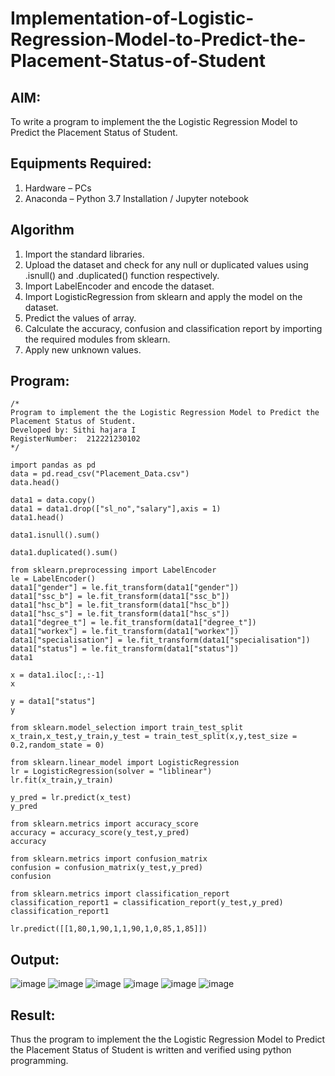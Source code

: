 # Implementation-of-Logistic-Regression-Model-to-Predict-the-Placement-Status-of-Student

## AIM:
To write a program to implement the the Logistic Regression Model to Predict the Placement Status of Student.

## Equipments Required:
1. Hardware – PCs
2. Anaconda – Python 3.7 Installation / Jupyter notebook

## Algorithm
1. Import the standard libraries.
2. Upload the dataset and check for any null or duplicated values using .isnull()   and .duplicated() function respectively. 
3. Import LabelEncoder and encode the dataset.
4. Import LogisticRegression from sklearn and apply the model on the dataset.
5. Predict the values of array.
6. Calculate the accuracy, confusion and classification report by importing the required modules from sklearn.
7. Apply new unknown values.
## Program:
```
/*
Program to implement the the Logistic Regression Model to Predict the Placement Status of Student.
Developed by: Sithi hajara I
RegisterNumber:  212221230102
*/
```

```
import pandas as pd
data = pd.read_csv("Placement_Data.csv")
data.head()

data1 = data.copy()
data1 = data1.drop(["sl_no","salary"],axis = 1)
data1.head()

data1.isnull().sum()

data1.duplicated().sum()

from sklearn.preprocessing import LabelEncoder
le = LabelEncoder()
data1["gender"] = le.fit_transform(data1["gender"])
data1["ssc_b"] = le.fit_transform(data1["ssc_b"])
data1["hsc_b"] = le.fit_transform(data1["hsc_b"])
data1["hsc_s"] = le.fit_transform(data1["hsc_s"])
data1["degree_t"] = le.fit_transform(data1["degree_t"])
data1["workex"] = le.fit_transform(data1["workex"])
data1["specialisation"] = le.fit_transform(data1["specialisation"])
data1["status"] = le.fit_transform(data1["status"])
data1

x = data1.iloc[:,:-1]
x

y = data1["status"]
y

from sklearn.model_selection import train_test_split
x_train,x_test,y_train,y_test = train_test_split(x,y,test_size = 0.2,random_state = 0)

from sklearn.linear_model import LogisticRegression
lr = LogisticRegression(solver = "liblinear")
lr.fit(x_train,y_train)

y_pred = lr.predict(x_test)
y_pred

from sklearn.metrics import accuracy_score
accuracy = accuracy_score(y_test,y_pred)
accuracy

from sklearn.metrics import confusion_matrix
confusion = confusion_matrix(y_test,y_pred)
confusion

from sklearn.metrics import classification_report
classification_report1 = classification_report(y_test,y_pred)
classification_report1

lr.predict([[1,80,1,90,1,1,90,1,0,85,1,85]])
```
## Output:
![image](https://user-images.githubusercontent.com/94219582/204130485-5eba03d2-5663-49d2-9595-ff36da34beb4.png)
![image](https://user-images.githubusercontent.com/94219582/204130500-879feb29-42a8-4133-b494-a08f9902e1a7.png)
![image](https://user-images.githubusercontent.com/94219582/204130519-bb6feaa9-604d-4bc9-be4a-8d2ddbee68a2.png)
![image](https://user-images.githubusercontent.com/94219582/204130531-09ba3aa9-bb58-4793-9922-3d66f19207cc.png)
![image](https://user-images.githubusercontent.com/94219582/204130549-7e2add0f-e033-46dd-8028-5c68d4ef09b1.png)
![image](https://user-images.githubusercontent.com/94219582/204130566-f52dcff7-768a-4a0a-ac7f-51ab91be0867.png)


## Result:
Thus the program to implement the the Logistic Regression Model to Predict the Placement Status of Student is written and verified using python programming.
